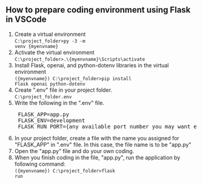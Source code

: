 ## How to prepare coding environment using Flask in VSCode
  1. Create a virtual environment<br>
     <code>C:\project_folder>py -3 -m venv {myenvname}</code>
  3. Activate the virtual environment<br>
     <code>C:\project_folder>.\\{myenvname}\Scripts\activate</code>
  4. Install Flask, openai, and python-dotenv libraries in the virtual environment<br>
     <code>({myenvname}) C:\project_folder>pip install Flask openai python-dotenv</code>
  5. Create ".env" file in your project folder.<br>
     <code>C:\project_folder\.env</code>
  6. Write the following in the ".env" file.<br>
      <pre>
      FLASK_APP=app.py
      FLASK_ENV=development
      FLASK_RUN_PORT={any available port number you may want e.g. 8000}</pre>
  8. In your project folder, create a file with the name you assigned for "FLASK_APP" in ".env" file.
     In this case, the file name is to be "app.py"
  9. Open the "app.py" file and do your own coding.
  10. When you finish coding in the file, "app.py", run the application by following command:<br>
     <code>({myenvname}) C:\project_folder>flask run</code>
      

